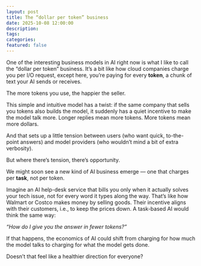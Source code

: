 ```yaml
---
layout: post
title: The “dollar per token” business
date: 2025-10-08 12:00:00
description: 
tags: 
categories: 
featured: false
---
```


One of the interesting business models in AI right now is what I like to call the “dollar per token” business.
It’s a bit like how cloud companies charge you per I/O request, except here, you’re paying for every **token**, a chunk of text your AI sends or receives.

The more tokens you use, the happier the seller.

This simple and intuitive model has a twist: if the same company that sells you tokens also builds the model, it suddenly has a quiet incentive to make the model talk more.
Longer replies mean more tokens. More tokens mean more dollars.

And that sets up a little tension between users (who want quick, to-the-point answers) and model providers (who wouldn’t mind a bit of extra verbosity).

But where there’s tension, there’s opportunity.

We might soon see a new kind of AI business emerge — one that charges per **task**, not per token.

Imagine an AI help-desk service that bills you only when it actually solves your tech issue, not for every word it types along the way.
That’s like how Walmart or Costco makes money by selling goods. Their incentive aligns with their customers, i.e., to keep the prices down.
A task-based AI would think the same way:

*“How do I give you the answer in fewer tokens?”*

If that happens, the economics of AI could shift from charging for how much the model talks to charging for what the model gets done.

Doesn’t that feel like a healthier direction for everyone?
